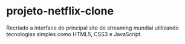 # projeto-netflix-clone
Recriado a interface do principal site de streaming mundial utilizando tecnologias simples como HTML5, CSS3 e JavaScript.
